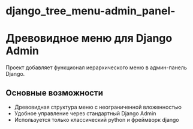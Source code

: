 # django_tree_menu-admin_panel-

# Древовидное меню для Django Admin

Проект добавляет функционал иерархического меню в админ-панель Django.

## Основные возможности
- Древовидная структура меню с неограниченной вложенностью
- Удобное управление через стандартный Django Admin
- Используется только классический python и фреймворк django
